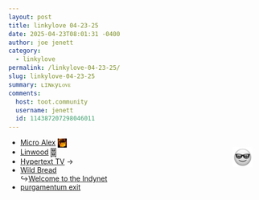```yaml
---
layout: post
title: 𝚕𝚒𝚗𝚔𝚢𝚕𝚘𝚟𝚎 𝟶𝟺-𝟸𝟹-𝟸𝟻
date: 2025-04-23T08:01:31 -0400
author: joe jenett
category:
  - linkylove
permalink: /linkylove-04-23-25/
slug: linkylove-04-23-25
summary: ʟɪɴᴋyʟᴏᴠᴇ
comments:
  host: toot.community
  username: jenett
  id: 114387207298046011
---
```

<img src="/images/elguy.png" alt="" width="40" style="position:relative;float:right;margin:18px;">
<ul class="linkylove">
	<li><a title="Alexandra" href="https://alexink.ca/">Micro Alex</a>  <a href="https://indieseek.xyz/links/" title="thx Brad!"><img src="/images/brad.png" width="18" height="18" alt="Indieseek.xyz" style="vertical-align:middle;"></a></li>
	<li><a title="levya" href="https://linwood.neocities.org/">Linwood</a> <a title="dwt-archives: 04/06/23 " href="https://dwt-archives.joejenett.com/04-06-23/"><img src="/images/select.png" alt="" height="18" style="vertical-align:middle;"></a></li>
	<li><a title="Eva Decker" href="https://hypertext.tv/">Hypertext TV</a> <span title="led to link shown below">&#8594;</span></li>
	<li><a title="Indigo" href="https://wildbread.pictures/">Wild Bread</a><br>&#8618;<a title="a.k.a Indy" href="https://indygiertz.net/">Welcome to the Indynet</a></li>
	<li><a title="Marina" href="https://notprincehamlet.neocities.org/">purgamentum exit</a></li>
</ul>

<a href="https://brid.gy/publish/mastodon"></a>
